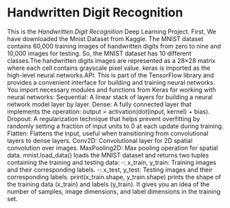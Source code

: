 # Handwritten Digit Recognition
 This is the *Handwritten Digit Recognition* Deep Learning Project.
 First, We have downloaded the Mnist Dataset from Kaggle.
 The MNIST dataset contains 60,000 training images of handwritten digits from zero to nine and 10,000 images for testing. So, the MNIST dataset has 10 different classes.The handwritten digits images are represented as a 28×28 matrix where each cell contains grayscale pixel value. 
keras is imported as the high-level neural networks API. This is part of the TensorFlow library and provides a convenient interface for building and training neural networks.
You import necessary modules and functions from Keras for working with neural networks:
Sequential: A linear stack of layers for building a neural network model layer by layer.
Dense: A fully connected layer that implements the operation: output = activation(dot(input, kernel) + bias).
Dropout: A regularization technique that helps prevent overfitting by randomly setting a fraction of input units to 0 at each update during training.
Flatten: Flattens the input, useful when transitioning from convolutional layers to dense layers.
Conv2D: Convolutional layer for 2D spatial convolution over images.
MaxPooling2D: Max pooling operation for spatial data.
mnist.load_data() loads the MNIST dataset and returns two tuples containing the training and testing data:
-: x_train, y_train: Training images and their corresponding labels.
-: x_test, y_test: Testing images and their corresponding labels.
print(x_train.shape, y_train.shape) prints the shape of the training data (x_train) and labels (y_train). It gives you an idea of the number of samples, image dimensions, and label dimensions in the training set.





